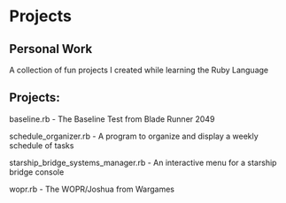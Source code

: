 # Projects

## Personal Work

A collection of fun projects I created while learning the Ruby Language

## Projects:

baseline.rb                        - The Baseline Test from Blade Runner 2049

schedule_organizer.rb              - A program to organize and display a weekly schedule of tasks

starship_bridge_systems_manager.rb - An interactive menu for a starship bridge console

wopr.rb                            - The WOPR/Joshua from Wargames
